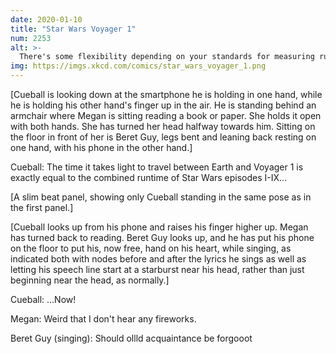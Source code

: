 ```yaml
---
date: 2020-01-10
title: "Star Wars Voyager 1"
num: 2253
alt: >-
  There's some flexibility depending on your standards for measuring runtime and the various special editions. If you still want to have a party, I'm sure you can find some combination that works.
img: https://imgs.xkcd.com/comics/star_wars_voyager_1.png
---
```

[Cueball is looking down at the smartphone he is holding in one hand, while he is holding his other hand's finger up in the air. He is standing behind an armchair where Megan is sitting reading a book or paper. She holds it open with both hands. She has turned her head halfway towards him. Sitting on the floor in front of her is Beret Guy, legs bent and leaning back resting on one hand, with his phone in the other hand.]

Cueball: The time it takes light to travel between Earth and Voyager 1 is exactly equal to the combined runtime of Star Wars episodes I-IX...

[A slim beat panel, showing only Cueball standing in the same pose as in the first panel.]

[Cueball looks up from his phone and raises his finger higher up. Megan has turned back to reading. Beret Guy looks up, and he has put his phone on the floor to put his, now free, hand on his heart, while singing, as indicated both with nodes before and after the lyrics he sings as well as letting his speech line start at a starburst near his head, rather than just beginning near the head, as normally.]

Cueball: ...Now!

Megan: Weird that I don't hear any fireworks.

Beret Guy (singing): Should ollld acquaintance be forgooot